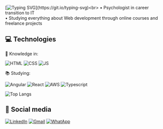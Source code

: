 [![Typing SVG](https://readme-typing-svg.demolab.com?font=Patua+One&pause=1000&color=B53D48&random=false&width=435&lines=Hello%2C+I'm+Carol!+%F0%9F%91%8B%F0%9F%8F%BB;Welcome+to+my+GitHub!)](https://git.io/typing-svg)<br>
• Psychologist in career transition to IT<br> 
• Studying everything about Web development through online courses and freelance projects  

 ## 💻 Technologies
 
 🧠 Knowledge in:

![HTML](https://img.shields.io/badge/HTML5-E34F26?style=for-the-badge&logo=html5&logoColor=white)
![CSS](https://img.shields.io/badge/CSS3-1572B6?style=for-the-badge&logo=css3&logoColor=white])
![JS](https://img.shields.io/badge/JavaScript-F7DF1E?style=for-the-badge&logo=javascript&logoColor=black)

📚 Studying:

![Angular](https://img.shields.io/badge/Angular-DD0031?style=for-the-badge&logo=angular&logoColor=white)
![React](https://img.shields.io/badge/React-20232A?style=for-the-badge&logo=react&logoColor=61DAFB)
![AWS](https://img.shields.io/badge/Amazon_AWS-232F3E?style=for-the-badge&logo=amazon-aws&logoColor=white)
![Typescript](https://img.shields.io/badge/TypeScript-007ACC?style=for-the-badge&logo=typescript&logoColor=white)

![Top Langs](https://github-readme-stats.vercel.app/api/top-langs?username=carolrocker&theme=tokyonight&show_icons=true&locale=en&layout=compact)

## 📱 Social media

[![LinkedIn](https://img.shields.io/badge/LinkedIn-0077B5?style=for-the-badge&logo=linkedin&logoColor=white)](https://www.linkedin.com/in/anarocker/)
[![Gmail](https://img.shields.io/badge/Gmail-D14836?style=for-the-badge&logo=gmail&logoColor=white)](mailto:carolina.rckr@gmail.com)
[![WhatApp](https://img.shields.io/badge/WhatsApp-25D366?style=for-the-badge&logo=whatsapp&logoColor=white)](https://wa.me/5511982060246)

<!---
carolrocker/carolrocker is a ✨ special ✨ repository because its `README.md` (this file) appears on your GitHub profile.
You can click the Preview link to take a look at your changes.
--->
